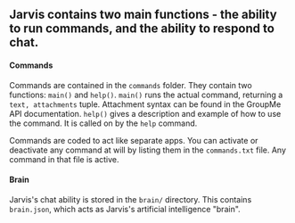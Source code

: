 ## Jarvis contains two main functions - the ability to run commands, and the ability to respond to chat.

#### Commands

Commands are contained in the `commands` folder. They contain two functions: `main()` and `help()`. 
`main()` runs the actual command, returning a `text, attachments` tuple. Attachment syntax can be 
found in the GroupMe API documentation.
`help()` gives a description and example of how to use the command. It is called on by the `help` command.

Commands are coded to act like separate apps. You can activate or deactivate any command at will by listing
them in the `commands.txt` file. Any command in that file is active.

#### Brain

Jarvis's chat ability is stored in the `brain/` directory. This contains `brain.json`, which acts as Jarvis's
artificial intelligence "brain".
